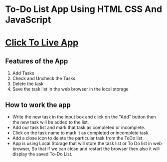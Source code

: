 # To-Do List App Using HTML CSS And JavaScript

# [Click To Live App](https://bhashibandara95.github.io/BhashiBandara95_task-app_in_javascript/)

## Features of the App

1. Add Tasks
2. Check and Uncheck the Tasks
3. Delete the task
4. Save the task list in the web browser in the local storage

## How to work the app

- Write the new task in the input box and click on the "Add" button then the new task will be added to the list.
- Add our task list and mark that task as completed or incomplete.
- Click on the task name to mark it as completed or incomplete task.
- Add a close icon to delete the particular task from the ToDo list.
- App is using Local Storage that will store the task list or To Do list in web browser, So that if we can close and restart the browser then also it will display the saved To-Do List.
